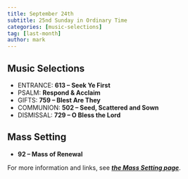 ```yaml
---
title: September 24th 
subtitle: 25nd Sunday in Ordinary Time
categories: [music-selections]
tag: [last-month]
author: mark
---
```


## Music Selections

- ENTRANCE: **613 – Seek Ye First**
- PSALM: **Respond & Acclaim**
- GIFTS: **759 – Blest Are They**
- COMMUNION: **502 – Seed, Scattered and Sown**
- DISMISSAL: **729 – O Bless the Lord**

## Mass Setting

- **92 – Mass of Renewal**

For more information and links, see _**[the Mass Setting page](/mass-setting/)**_.
